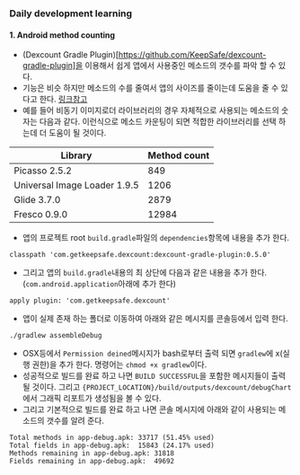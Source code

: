 ### Daily development learning
#### 1. Android method counting 
- (Dexcount Gradle Plugin)[https://github.com/KeepSafe/dexcount-gradle-plugin]을 이용해서 쉽게 앱에서 사용중인 메소드의 갯수를 파악 할 수 있다. 
- 기능은 비슷 하지만 메소드의 수를 줄여서 앱의 사이즈를 줄이는데 도움을 줄 수 있다고 한다. [링크참고](http://jeroenmols.com/blog/2016/05/06/methodcount/)
- 예를 들어 비동기 이미지로더 라이브러리의 경우 자체적으로 사용되는 메소드의 숫자는 다음과 같다. 이런식으로 메소드 카운팅이 되면 적합한 라이브러리를 선택 하는데 더 도움이 될 것이다. 

Library | Method count  
--- | ---  
Picasso 2.5.2 | 849  
Universal Image Loader 1.9.5 | 1206  
Glide 3.7.0 | 2879   
Fresco 0.9.0 | 12984  
- 앱의 프로젝트 root `build.gradle`파일의 `dependencies`항목에 내용을 추가 한다. 
```
classpath 'com.getkeepsafe.dexcount:dexcount-gradle-plugin:0.5.0'
```
- 그리고 앱의 `build.gradle`내용의 최 상단에 다음과 같은 내용을 추가 한다. (`com.android.application`아래에 추가 한다)
```
apply plugin: 'com.getkeepsafe.dexcount'
```
- 앱이 실제 존재 하는 폴더로 이동하여 아래와 같은 메시지를 콘솔등에서 입력 한다. 
```
./gradlew assembleDebug
```
- OSX등에서 `Permission deined`메시지가 bash로부터 출력 되면 `gradlew`에 x(실행 권한)을 추가 한다. 명령어는 `chmod +x gradlew`이다.
- 성공적으로 빌드를 완료 하고 나면 `BUILD SUCCESSFUL`을 포함한 메시지들이 출력 될 것이다. 그리고 `{PROJECT_LOCATION}/build/outputs/dexcount/debugChart`에서 그래픽 리포트가 생성됨을 볼 수 있다. 
- 그리고 기본적으로 빌드를 완료 하고 나면 콘솔 메시지에 아래와 같이 사용되는 메소드의 갯수를 알려 준다. 
```
Total methods in app-debug.apk: 33717 (51.45% used)
Total fields in app-debug.apk:  15843 (24.17% used)
Methods remaining in app-debug.apk: 31818
Fields remaining in app-debug.apk:  49692
```

